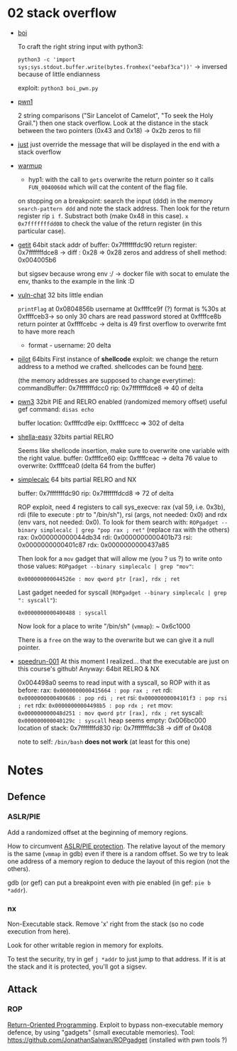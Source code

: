 # 02 stack overflow

* [boi](https://github.com/EmpireCTF/empirectf/blob/master/writeups/2018-09-14-CSAW-CTF-Quals/files/boi)

    To craft the right string input with python3:

    `python3 -c 'import sys;sys.stdout.buffer.write(bytes.fromhex("eebaf3ca"))'` -> inversed because of little endianness

    exploit: `python3 boi_pwn.py`

* [pwn1](https://github.com/zst-ctf/tamuctf-2019-writeups/blob/master/Solved/Pwn1/pwn1)

    2 string comparisons ("Sir Lancelot of Camelot", "To seek the Holy Grail.") then one stack overflow.
    Look at the distance in the stack between the two pointers (0x43 and 0x18) -> 0x2b zeros to fill

* [just](https://teamrocketist.github.io/2017/09/04/Pwn-Tokyo-Westerns-CTF-3rd-2017-Just-do-it/)
    just override the message that will be displayed in the end with a stack overflow

* [warmup](https://github.com/ctfs/write-ups-2016/blob/master/csaw-ctf-2016-quals/pwn/warmup-50/warmup)
    * hyp1: with the call to `gets` overwrite the return pointer so it calls `FUN_0040060d` which will cat the content of the flag file.

    on stopping on a breakpoint: search the input (ddd) in the memory `search-pattern ddd` and note the stack address. Then look for the return register rip `i f`. Substract both (make 0x48 in this case). `x 0x7fffffffdd08` to check the value of the return register (in this particular case).

* [getit](https://github.com/osirislab/CSAW-CTF-2018-Quals/tree/master/pwn/get_it)
    64bit
    stack addr of buffer: 0x7fffffffdc90
    return register: 0x7fffffffdce8
    -> diff : 0x28
    => 0x28 zeros and address of shell method: 0x004005b6

    but sigsev because wrong env :/ -> docker file with socat to emulate the env, thanks to the example in the link :D

* [vuln-chat](https://github.com/j3rrry/Writeups/tree/master/CTF/2017/TU/Pwn/vuln%20chat)
    32 bits
    little endian

    `printFlag` at 0x0804856b
    username at 0xffffce9f (?)
    format is %30s at 0xffffceb3-> so only 30 chars are read
    password stored at 0xffffce8b
    return pointer at 0xffffcebc
        -> delta is 49
    first overflow to overwrite fmt to have more reach
    - format - username: 20 delta

* [pilot](https://github.com/osirislab/CSAW-CTF-2017-Quals/tree/master/pwn/pilot)
    64bits
    First instance of **shellcode** exploit: we change the return address to a method we crafted.
    shellcodes can be found [here](http://shell-storm.org/shellcode/).

    (the memory addresses are supposed to change everytime):
    commandBuffer: 0x7fffffffdcc0
    rip: 0x7fffffffdce8
    => 40 of delta

* [pwn3](https://github.com/zst-ctf/tamuctf-2019-writeups/tree/master/Solved/Pwn3)
    32bit
    PIE and RELRO enabled (randomized memory offset)
    useful gef command: `disas echo`

    buffer location: 0xffffcd9e
    eip: 0xffffcecc
    => 302 of delta

* [shella-easy](https://tcode2k16.github.io/blog/posts/2018/tuctf-writeup/#shella-easy)
    32bits
    partial RELRO

    Seems like shellcode insertion, make sure to overwrite one variable with the right value.
    buffer: 0xffffce60
    eip: 0xffffceac
    -> delta 76
    value to overwrite: 0xffffcea0 (delta 64 from the buffer)

* [simplecalc](https://github.com/ctfs/write-ups-2016/tree/master/boston-key-party-2016/pwn/simple-calc-5)
    64 bits
    partial RELRO and NX

    buffer: 0x7fffffffdc90
    rip: 0x7fffffffdcd8
    => 72 of delta

    ROP exploit, need 4 registers to call sys_execve: rax (val 59, i.e. 0x3b), rdi (file to execute : ptr to "/bin/sh"), rsi (args, not needed: 0x0) and rdx (env vars, not needed: 0x0).
    To look for them search with:
    `ROPgadget --binary simplecalc | grep "pop rax ; ret"`
    (replace rax with the others)
    rax: 0x000000000044db34
    rdi: 0x0000000000401b73
    rsi: 0x0000000000401c87
    rdx: 0x0000000000437a85

    Then look for a `mov` gadget that will allow me (you ? us ?) to write onto those values: `ROPgadget --binary simplecalc | grep "mov"`:
    ```
    0x000000000044526e : mov qword ptr [rax], rdx ; ret
    ```

    Last gadget needed for syscall (`ROPgadget --binary simplecalc | grep ": syscall"`):
    ```
    0x0000000000400488 : syscall
    ```

    Now look for a place to write "/bin/sh" (`vmmap`): ~ 0x6c1000

    There is a `free` on the way to the overwrite but we can give it a null pointer.

* [speedrun-001](https://github.com/guyinatuxedo/nightmare/blob/master/modules/07-bof_static/dcquals19_speedrun1/speedrun-001)
    At this moment I realized... that the executable are just on this course's github!
    Anyway:
    64bit
    RELRO & NX
    
    0x004498a0 seems to read input with a syscall, so ROP with it as before:
    rax: `0x0000000000415664 : pop rax ; ret`
    rdi: `0x0000000000400686 : pop rdi ; ret`
    rsi: `0x00000000004101f3 : pop rsi ; ret`
    rdx: `0x00000000004498b5 : pop rdx ; ret`
    mov: `0x000000000048d251 : mov qword ptr [rax], rdx ; ret`
    syscall: `0x000000000040129c : syscall`
    heap seems empty: 0x006bc000
    location of stack: 0x7fffffffd830
    rip: 0x7fffffffdc38
        -> diff of 0x408

    note to self: `/bin/bash` **does not work** (at least for this one)

# Notes

## Defence

### ASLR/PIE

Add a randomized offset at the beginning of memory regions.

How to circumvent [ASLR/PIE protection](https://guyinatuxedo.github.io/5.1-mitigation_aslr_pie/index.html). The relative layout of the memory is the same (`vmmap` in gdb) even if there is a random offset. So we try to leak one address of a memory region to deduce the layout of this region (not the others).

gdb (or gef) can put a breakpoint even with pie enabled (in gef: `pie b *addr`).

### nx

Non-Executable stack. Remove 'x' right from the stack (so no code execution from here).

Look for other writable region in memory for exploits.

To test the security, try in gef `j *addr` to just jump to that address. If it is at the stack and it is protected, you'll got a sigsev.

## Attack

### ROP

[Return-Oriented Programming](https://fr.wikipedia.org/wiki/Return-oriented_programming).
Exploit to bypass non-executable memory defence, by using "gadgets" (small executable memories).
Tool: https://github.com/JonathanSalwan/ROPgadget (installed with pwn tools ?)
